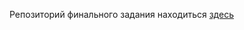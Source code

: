 Репозиторий финального задания находиться [здесь](https://github.com/Supercili0usMe/stepik-final-task)